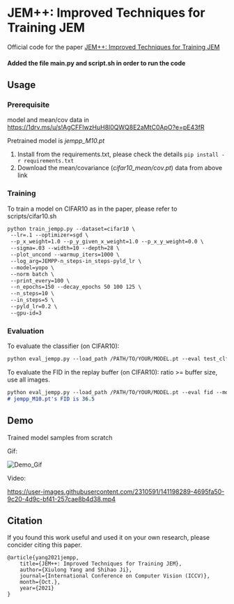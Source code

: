 # JEM++: Improved Techniques for Training JEM

Official code for the paper [JEM++: Improved Techniques for Training JEM](https://arxiv.org/abs/2109.09032)


#### Added the file main.py and script.sh in order to run the code



## Usage

### Prerequisite 

model and mean/cov data in  https://1drv.ms/u/s!AgCFFlwzHuH8l0QWQ8E2aMtC0ApO?e=pE43fR

Pretrained model is *jempp_M10.pt*

1. Install from the requirements.txt, please check the details ```pip install -r requirements.txt```
2. Download the mean/covariance (*cifar10_mean/cov.pt*) data from above link

### Training

To train a model on CIFAR10 as in the paper, please refer to scripts/cifar10.sh

```markdown
python train_jempp.py --dataset=cifar10 \
 --lr=.1 --optimizer=sgd \
 --p_x_weight=1.0 --p_y_given_x_weight=1.0 --p_x_y_weight=0.0 \
 --sigma=.03 --width=10 --depth=28 \
 --plot_uncond --warmup_iters=1000 \
 --log_arg=JEMPP-n_steps-in_steps-pyld_lr \
 --model=yopo \
 --norm batch \
 --print_every=100 \
 --n_epochs=150 --decay_epochs 50 100 125 \
 --n_steps=10 \
 --in_steps=5 \
 --pyld_lr=0.2 \
 --gpu-id=3
```

### Evaluation

To evaluate the classifier (on CIFAR10):
```markdown
python eval_jempp.py --load_path /PATH/TO/YOUR/MODEL.pt --eval test_clf --dataset cifar_test --model yopo --norm batch
```

To evaluate the FID in the replay buffer (on CIFAR10):
ratio >= buffer size, use all images.
```markdown
python eval_jempp.py --load_path /PATH/TO/YOUR/MODEL.pt --eval fid --model yopo --norm batch --ratio 10000  
# jempp_M10.pt's FID is 36.5 
```

## Demo

Trained model samples from scratch

Gif:

![Demo_Gif](https://user-images.githubusercontent.com/2310591/141198046-486e0413-f53b-40c1-889e-f228d05fb3f9.gif)

Video:



https://user-images.githubusercontent.com/2310591/141198289-4695fa50-9c20-4d9c-bf41-257cae8b4d38.mp4



## Citation

If you found this work useful and used it on your own research, please concider citing this paper.
```
@article{yang2021jempp,
    title={JEM++: Improved Techniques for Training JEM},
    author={Xiulong Yang and Shihao Ji},
    journal={International Conference on Computer Vision (ICCV)},
    month={Oct.},
    year={2021}
}
```
